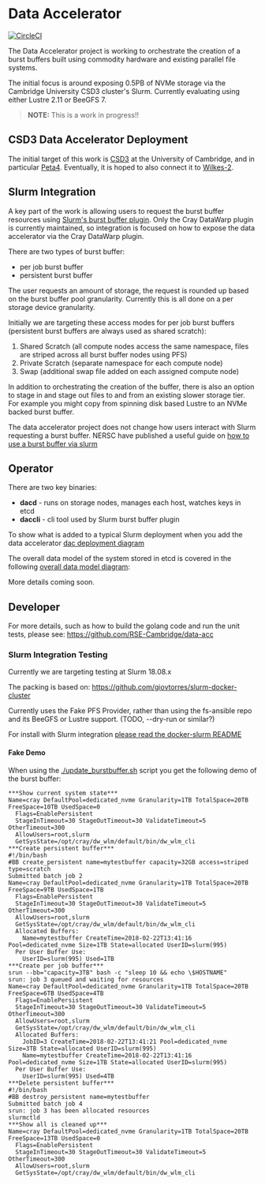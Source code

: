 # Data Accelerator

[![CircleCI](https://circleci.com/gh/RSE-Cambridge/data-acc.svg?style=svg&circle-token=4042ee71fb486efc320ce64b7b568afd4f9e0b38)](https://circleci.com/gh/RSE-Cambridge/data-acc)

The Data Accelerator project is working to orchestrate the creation of a burst
buffers built using commodity hardware and existing parallel file systems.

The initial focus is around exposing 0.5PB of NVMe storage via the Cambridge
University CSD3 cluster's Slurm. Currently evaluating using either Lustre 2.11
or BeeGFS 7.

> **NOTE:** This is a work in progress!!

## CSD3 Data Accelerator Deployment

The initial target of this work is [CSD3](https://www.csd3.cam.ac.uk/) at the
University of Cambridge, and in particular
[Peta4](https://www.top500.org/system/179305).
Eventually, it is hoped to also connect it to
[Wilkes-2](https://www.top500.org/system/179044).

## Slurm Integration

A key part of the work is allowing users to request the burst buffer
resources using
[Slurm's burst buffer plugin](https://slurm.schedmd.com/burst_buffer.html).
Only the Cray DataWarp plugin is currently maintained, so integration is
focused on how to expose the data accelerator via the Cray DataWarp plugin.

There are two types of burst buffer:

* per job burst buffer
* persistent burst buffer

The user requests an amount of storage, the request is rounded up based on
the burst buffer pool granularity. Currently this is all done on a per
storage device granularity.

Initially we are targeting these access modes for per job burst buffers
(persistent burst buffers are always used as shared scratch):

1. Shared Scratch (all compute nodes access the same namespace,
   files are striped across all burst buffer nodes using PFS)
2. Private Scratch (separate namespace for each compute node)
3. Swap (additional swap file added on each assigned compute node)

In addition to orchestrating the creation of the buffer, there is
also an option to stage in and stage out files to and from an
existing slower storage tier. For example you might copy from
spinning disk based Lustre to an NVMe backed burst buffer.

The data accelerator project does not change how users interact with Slurm
requesting a burst buffer. NERSC have published a useful guide
on [how to use a burst buffer via slurm](http://www.nersc.gov/users/computational-systems/cori/burst-buffer/example-batch-scripts)

## Operator

There are two key binaries:

* **dacd** - runs on storage nodes, manages each host, watches keys in etcd
* **daccli** - cli tool used by Slurm burst buffer plugin

To show what is added to a typical Slurm deployment when
you add the data accelerator [dac deployment diagram](https://drive.google.com/a/stackhpc.com/file/d/1UUrjlMtoyWETQuwdK1Pg0gyDe85GliGR/view?usp=sharing)

The overall data model of the system stored in etcd is covered in the following
[overall data model diagram](https://drive.google.com/a/stackhpc.com/file/d/1I3ot5pAc2-lID1w4JxFtD4bVPmeXuQ9Z/view?usp=sharing):

More details coming soon.

## Developer

For more details, such as how to build the golang code and run the unit tests,
please see: https://github.com/RSE-Cambridge/data-acc

### Slurm Integration Testing

Currently we are targeting testing at Slurm 18.08.x

The packing is based on:
https://github.com/giovtorres/slurm-docker-cluster

Currently uses the Fake PFS Provider, rather than using the fs-ansible repo
and its BeeGFS or Lustre support. (TODO, --dry-run or similar?)

For install with Slurm integration [please read the docker-slurm
README](https://github.com/RSE-Cambridge/data-acc/blob/master/docker-slurm/README.md)

#### Fake Demo

When using the [./update_burstbuffer.sh](https://github.com/RSE-Cambridge/data-acc/blob/master/docker-slurm/update_burstbuffer.sh)
script you get the following demo of the burst buffer:

```Console
***Show current system state***
Name=cray DefaultPool=dedicated_nvme Granularity=1TB TotalSpace=20TB FreeSpace=10TB UsedSpace=0
  Flags=EnablePersistent
  StageInTimeout=30 StageOutTimeout=30 ValidateTimeout=5 OtherTimeout=300
  AllowUsers=root,slurm
  GetSysState=/opt/cray/dw_wlm/default/bin/dw_wlm_cli
***Create persistent buffer***
#!/bin/bash
#BB create_persistent name=mytestbuffer capacity=32GB access=striped type=scratch
Submitted batch job 2
Name=cray DefaultPool=dedicated_nvme Granularity=1TB TotalSpace=20TB FreeSpace=9TB UsedSpace=1TB
  Flags=EnablePersistent
  StageInTimeout=30 StageOutTimeout=30 ValidateTimeout=5 OtherTimeout=300
  AllowUsers=root,slurm
  GetSysState=/opt/cray/dw_wlm/default/bin/dw_wlm_cli
  Allocated Buffers:
    Name=mytestbuffer CreateTime=2018-02-22T13:41:16 Pool=dedicated_nvme Size=1TB State=allocated UserID=slurm(995)
  Per User Buffer Use:
    UserID=slurm(995) Used=1TB
***Create per job buffer***
srun --bb="capacity=3TB" bash -c "sleep 10 && echo \$HOSTNAME"
srun: job 3 queued and waiting for resources
Name=cray DefaultPool=dedicated_nvme Granularity=1TB TotalSpace=20TB FreeSpace=6TB UsedSpace=4TB
  Flags=EnablePersistent
  StageInTimeout=30 StageOutTimeout=30 ValidateTimeout=5 OtherTimeout=300
  AllowUsers=root,slurm
  GetSysState=/opt/cray/dw_wlm/default/bin/dw_wlm_cli
  Allocated Buffers:
    JobID=3 CreateTime=2018-02-22T13:41:21 Pool=dedicated_nvme Size=3TB State=allocated UserID=slurm(995)
    Name=mytestbuffer CreateTime=2018-02-22T13:41:16 Pool=dedicated_nvme Size=1TB State=allocated UserID=slurm(995)
  Per User Buffer Use:
    UserID=slurm(995) Used=4TB
***Delete persistent buffer***
#!/bin/bash
#BB destroy_persistent name=mytestbuffer
Submitted batch job 4
srun: job 3 has been allocated resources
slurmctld
***Show all is cleaned up***
Name=cray DefaultPool=dedicated_nvme Granularity=1TB TotalSpace=20TB FreeSpace=13TB UsedSpace=0
  Flags=EnablePersistent
  StageInTimeout=30 StageOutTimeout=30 ValidateTimeout=5 OtherTimeout=300
  AllowUsers=root,slurm
  GetSysState=/opt/cray/dw_wlm/default/bin/dw_wlm_cli
```
